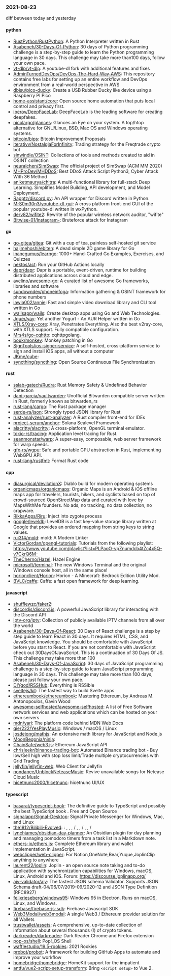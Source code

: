 ### 2021-08-23
diff between today and yesterday

#### python
* [RustPython/RustPython](https://github.com/RustPython/RustPython): A Python Interpreter written in Rust
* [Asabeneh/30-Days-Of-Python](https://github.com/Asabeneh/30-Days-Of-Python): 30 days of Python programming challenge is a step-by-step guide to learn the Python programming language in 30 days. This challenge may take more than100 days, follow your own pace.
* [yt-dlp/yt-dlp](https://github.com/yt-dlp/yt-dlp): A youtube-dl fork with additional features and fixes
* [AdminTurnedDevOps/DevOps-The-Hard-Way-AWS](https://github.com/AdminTurnedDevOps/DevOps-The-Hard-Way-AWS): This repository contains free labs for setting up an entire workflow and DevOps environment from a real-world perspective in AWS
* [dbisu/pico-ducky](https://github.com/dbisu/pico-ducky): Create a USB Rubber Ducky like device using a Raspberry PI Pico
* [home-assistant/core](https://github.com/home-assistant/core):  Open source home automation that puts local control and privacy first.
* [iperov/DeepFaceLab](https://github.com/iperov/DeepFaceLab): DeepFaceLab is the leading software for creating deepfakes.
* [nicolargo/glances](https://github.com/nicolargo/glances): Glances an Eye on your system. A top/htop alternative for GNU/Linux, BSD, Mac OS and Windows operating systems.
* [bitcoin/bips](https://github.com/bitcoin/bips): Bitcoin Improvement Proposals
* [iterativv/NostalgiaForInfinity](https://github.com/iterativv/NostalgiaForInfinity): Trading strategy for the Freqtrade crypto bot
* [sinwindie/OSINT](https://github.com/sinwindie/OSINT): Collections of tools and methods created to aid in OSINT collection
* [neuralchen/SimSwap](https://github.com/neuralchen/SimSwap): The official project of SimSwap (ACM MM 2020)
* [MHProDev/MHDDoS](https://github.com/MHProDev/MHDDoS): Best DDoS Attack Script Python3, Cyber Attack With 36 Method
* [aniketmaurya/chitra](https://github.com/aniketmaurya/chitra): A multi-functional library for full-stack Deep Learning. Simplifies Model Building, API development, and Model Deployment.
* [Rapptz/discord.py](https://github.com/Rapptz/discord.py): An API wrapper for Discord written in Python.
* [MrS0m30n3/youtube-dl-gui](https://github.com/MrS0m30n3/youtube-dl-gui): A cross platform front-end GUI of the popular youtube-dl written in wxPython.
* [derv82/wifite2](https://github.com/derv82/wifite2): Rewrite of the popular wireless network auditor, "wifite"
* [Bitwise-01/Instagram-](https://github.com/Bitwise-01/Instagram-): Bruteforce attack for Instagram

#### go
* [go-gitea/gitea](https://github.com/go-gitea/gitea): Git with a cup of tea, painless self-hosted git service
* [hajimehoshi/ebiten](https://github.com/hajimehoshi/ebiten): A dead simple 2D game library for Go
* [inancgumus/learngo](https://github.com/inancgumus/learngo): 1000+ Hand-Crafted Go Examples, Exercises, and Quizzes
* [nektos/act](https://github.com/nektos/act): Run your GitHub Actions locally 
* [dapr/dapr](https://github.com/dapr/dapr): Dapr is a portable, event-driven, runtime for building distributed applications across cloud and edge.
* [avelino/awesome-go](https://github.com/avelino/awesome-go): A curated list of awesome Go frameworks, libraries and software
* [sundowndev/phoneinfoga](https://github.com/sundowndev/phoneinfoga): Information gathering & OSINT framework for phone numbers
* [iawia002/annie](https://github.com/iawia002/annie):  Fast and simple video download library and CLI tool written in Go
* [wailsapp/wails](https://github.com/wailsapp/wails): Create desktop apps using Go and Web Technologies.
* [Jguer/yay](https://github.com/Jguer/yay): Yet another Yogurt - An AUR Helper written in Go
* [XTLS/Xray-core](https://github.com/XTLS/Xray-core): Xray, Penetrates Everything. Also the best v2ray-core, with XTLS support. Fully compatible configuration.
* [Mrs4s/go-cqhttp](https://github.com/Mrs4s/go-cqhttp): cqhttpgolang.
* [bouk/monkey](https://github.com/bouk/monkey): Monkey patching in Go
* [SignTools/ios-signer-service](https://github.com/SignTools/ios-signer-service):  A self-hosted, cross-platform service to sign and install iOS apps, all without a computer
* [JKme/cube](https://github.com/JKme/cube): 
* [syncthing/syncthing](https://github.com/syncthing/syncthing): Open Source Continuous File Synchronization

#### rust
* [sslab-gatech/Rudra](https://github.com/sslab-gatech/Rudra): Rust Memory Safety & Undefined Behavior Detection
* [dani-garcia/vaultwarden](https://github.com/dani-garcia/vaultwarden): Unofficial Bitwarden compatible server written in Rust, formerly known as bitwarden_rs
* [rust-lang/cargo](https://github.com/rust-lang/cargo): The Rust package manager
* [serde-rs/json](https://github.com/serde-rs/json): Strongly typed JSON library for Rust
* [rust-analyzer/rust-analyzer](https://github.com/rust-analyzer/rust-analyzer): A Rust compiler front-end for IDEs
* [project-serum/anchor](https://github.com/project-serum/anchor):  Solana Sealevel Framework
* [alacritty/alacritty](https://github.com/alacritty/alacritty): A cross-platform, OpenGL terminal emulator.
* [tokio-rs/tracing](https://github.com/tokio-rs/tracing): Application level tracing for Rust.
* [seanmonstar/warp](https://github.com/seanmonstar/warp): A super-easy, composable, web server framework for warp speeds.
* [gfx-rs/wgpu](https://github.com/gfx-rs/wgpu): Safe and portable GPU abstraction in Rust, implementing WebGPU API.
* [rust-lang/rustfmt](https://github.com/rust-lang/rustfmt): Format Rust code

#### cpp
* [diasurgical/devilutionX](https://github.com/diasurgical/devilutionX): Diablo build for modern operating systems
* [organicmaps/organicmaps](https://github.com/organicmaps/organicmaps):  Organic Maps is an Android & iOS offline maps app for travelers, tourists, hikers, and cyclists based on top of crowd-sourced OpenStreetMap data and curated with love by MapsWithMe founders. No ads, no tracking, no data collection, no crapware.
* [RikkaApps/Riru](https://github.com/RikkaApps/Riru): Inject into zygote process
* [google/leveldb](https://github.com/google/leveldb): LevelDB is a fast key-value storage library written at Google that provides an ordered mapping from string keys to string values.
* [rui314/mold](https://github.com/rui314/mold): mold: A Modern Linker
* [VictorGordan/opengl-tutorials](https://github.com/VictorGordan/opengl-tutorials): Tutorials from the following playlist: https://www.youtube.com/playlist?list=PLPaoO-vpZnumdcb4tZc4x5Q-v7CkrQ6M-
* [TheCherno/Hazel](https://github.com/TheCherno/Hazel): Hazel Engine
* [microsoft/terminal](https://github.com/microsoft/terminal): The new Windows Terminal and the original Windows console host, all in the same place!
* [horionclient/Horion](https://github.com/horionclient/Horion): Horion - A Minecraft: Bedrock Edition Utility Mod.
* [BVLC/caffe](https://github.com/BVLC/caffe): Caffe: a fast open framework for deep learning.

#### javascript
* [shufflewzc/faker2](https://github.com/shufflewzc/faker2): 
* [discordjs/discord.js](https://github.com/discordjs/discord.js): A powerful JavaScript library for interacting with the Discord API
* [iptv-org/iptv](https://github.com/iptv-org/iptv): Collection of publicly available IPTV channels from all over the world
* [Asabeneh/30-Days-Of-React](https://github.com/Asabeneh/30-Days-Of-React): 30 Days of React challenge is a step by step guide to learn React in 30 days. It requires HTML, CSS, and JavaScript knowledge. You should be comfortable with JavaScript before you start to React. If you are not comfortable with JavaScript check out 30DaysOfJavaScript. This is a continuation of 30 Days Of JS. This challenge may take more than 100
* [Asabeneh/30-Days-Of-JavaScript](https://github.com/Asabeneh/30-Days-Of-JavaScript): 30 days of JavaScript programming challenge is a step-by-step guide to learn JavaScript programming language in 30 days. This challenge may take more than 100 days, please just follow your own pace.
* [DIYgod/RSSHub](https://github.com/DIYgod/RSSHub):  Everything is RSSible
* [sveltejs/kit](https://github.com/sveltejs/kit): The fastest way to build Svelte apps
* [ethereumbook/ethereumbook](https://github.com/ethereumbook/ethereumbook): Mastering Ethereum, by Andreas M. Antonopoulos, Gavin Wood
* [awesome-selfhosted/awesome-selfhosted](https://github.com/awesome-selfhosted/awesome-selfhosted): A list of Free Software network services and web applications which can be hosted on your own servers
* [mdn/yari](https://github.com/mdn/yari): The platform code behind MDN Web Docs
* [qier222/YesPlayMusic](https://github.com/qier222/YesPlayMusic):  Windows / macOS / Linux
* [josdejong/mathjs](https://github.com/josdejong/mathjs): An extensive math library for JavaScript and Node.js
* [MoonBegonia/ninja](https://github.com/MoonBegonia/ninja): 
* [ChainSafe/web3.js](https://github.com/ChainSafe/web3.js): Ethereum JavaScript API
* [chrisleekr/binance-trading-bot](https://github.com/chrisleekr/binance-trading-bot): Automated Binance trading bot - Buy low/Sell high with stop loss limit/Trade multiple cryptocurrencies with Grid Trading
* [jellyfin/jellyfin-web](https://github.com/jellyfin/jellyfin-web): Web Client for Jellyfin
* [nondanee/UnblockNeteaseMusic](https://github.com/nondanee/UnblockNeteaseMusic): Revive unavailable songs for Netease Cloud Music
* [hicetnunc2000/hicetnunc](https://github.com/hicetnunc2000/hicetnunc): hicetnunc UI/UX

#### typescript
* [basarat/typescript-book](https://github.com/basarat/typescript-book):  The definitive guide to TypeScript and possibly the best TypeScript book . Free and Open Source 
* [signalapp/Signal-Desktop](https://github.com/signalapp/Signal-Desktop): Signal  Private Messenger for Windows, Mac, and Linux
* [the1812/Bilibili-Evolved](https://github.com/the1812/Bilibili-Evolved): : , , ,  / , ,  / , ,  / 
* [lynchjames/obsidian-day-planner](https://github.com/lynchjames/obsidian-day-planner): An Obsidian plugin for day planning and managing pomodoro timers from a task list in a Markdown note.
* [ethers-io/ethers.js](https://github.com/ethers-io/ethers.js): Complete Ethereum library and wallet implementation in JavaScript.
* [webclipper/web-clipper](https://github.com/webclipper/web-clipper): For Notion,OneNote,Bear,Yuque,JoplinClip anything to anywhere
* [laurent22/joplin](https://github.com/laurent22/joplin): Joplin - an open source note taking and to-do application with synchronization capabilities for Windows, macOS, Linux, Android and iOS. Forum: https://discourse.joplinapp.org/
* [ajv-validator/ajv](https://github.com/ajv-validator/ajv): The fastest JSON schema Validator. Supports JSON Schema draft-04/06/07/2019-09/2020-12 and JSON Type Definition (RFC8927)
* [felixrieseberg/windows95](https://github.com/felixrieseberg/windows95):  Windows 95 in Electron. Runs on macOS, Linux, and Windows.
* [firebase/firebase-js-sdk](https://github.com/firebase/firebase-js-sdk): Firebase Javascript SDK
* [Web3Modal/web3modal](https://github.com/Web3Modal/web3modal): A single Web3 / Ethereum provider solution for all Wallets
* [trustwallet/assets](https://github.com/trustwallet/assets): A comprehensive, up-to-date collection of information about several thousands (!) of crypto tokens.
* [darkreader/darkreader](https://github.com/darkreader/darkreader): Dark Reader Chrome and Firefox extension
* [pop-os/shell](https://github.com/pop-os/shell): Pop!_OS Shell
* [wafflestudio/19.5-rookies](https://github.com/wafflestudio/19.5-rookies): 2021 Rookies 
* [probot/probot](https://github.com/probot/probot):  A framework for building GitHub Apps to automate and improve your workflow
* [homebridge/homebridge](https://github.com/homebridge/homebridge): HomeKit support for the impatient
* [antfu/vue2-script-setup-transform](https://github.com/antfu/vue2-script-setup-transform):  Bring `<script setup>` to Vue 2.

